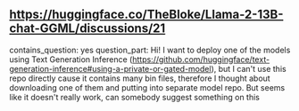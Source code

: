 ## https://huggingface.co/TheBloke/Llama-2-13B-chat-GGML/discussions/21

contains_question: yes
question_part:  Hi! I want to deploy one of the models using Text Generation Inference (https://github.com/huggingface/text-generation-inference#using-a-private-or-gated-model), but I can't use this repo directly cause it contains many bin files, therefore I thought about downloading one of them and putting into separate model repo. But seems like it doesn't really work, can somebody suggest something on this